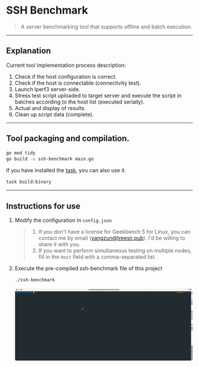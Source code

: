 

# SSH Benchmark

> A server benchmarking tool that supports offline and batch execution.

---

## Explanation

Current tool implementation process description:

1. Check if the host configuration is correct.
2. Check if the host is connectable (connectivity test).
3. Launch Iperf3 server-side.
4. Stress test script uploaded to target server and execute the script in batches according to the host list (executed serially).
5. Actual and display of results.
6. Clean up script data (complete).

---

## Tool packaging and compilation.

```bash
go mod tidy
go build -o ssh-benchmark main.go
```

If you have installed the [task](https://taskfile.dev/), you can also use it.

```bash
task build:binary
```

---

## Instructions for use

1. Modify the configuration in `config.json`

   > 1. If you don't have a license for Geekbench 5 for Linux, you can contact me by email (<yangzun@treesir.pub>). I'd be willing to share it with you.
   > 2. If you want to perform simultaneous testing on multiple nodes, fill in the `Host` field with a comma-separated list.


2. Execute the pre-compiled ssh-benchmark file of this project

   ```bash
   ./ssh-benchmark
   ```
   
    ![2023-07-31 18.15.23 2](images/README/2023-07-31%2018.15.23%202.gif)
